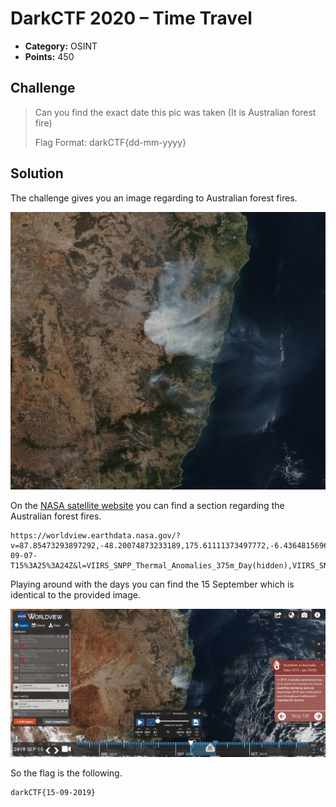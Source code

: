 # DarkCTF 2020 – Time Travel

* **Category:** OSINT
* **Points:** 450

## Challenge

> Can you find the exact date this pic was taken (It is Australian forest fire)
> 
> Flag Format: darkCTF{dd-mm-yyyy}

## Solution

The challenge gives you an image regarding to Australian forest fires.

![TimeTravel.jpg](TimeTravel.jpg)

On the [NASA satellite website](https://worldview.earthdata.nasa.gov/) you can find a section regarding the Australian forest fires.

```
https://worldview.earthdata.nasa.gov/?v=87.85473293897292,-48.20074873233189,175.61111373497772,-6.436481569649914&t=2019-09-07-T15%3A25%3A24Z&l=VIIRS_SNPP_Thermal_Anomalies_375m_Day(hidden),VIIRS_SNPP_Thermal_Anomalies_375m_Night(hidden),Reference_Labels(hidden),Reference_Features(hidden),Coastlines,VIIRS_SNPP_CorrectedReflectance_TrueColor,MODIS_Aqua_CorrectedReflectance_TrueColor(hidden),MODIS_Terra_CorrectedReflectance_TrueColor(hidden)&tr=australia_fires_2019_2020
```

Playing around with the days you can find the 15 September which is identical to the provided image.

![2019-09-15.png](2019-09-15.png)

So the flag is the following.

```
darkCTF{15-09-2019}
```